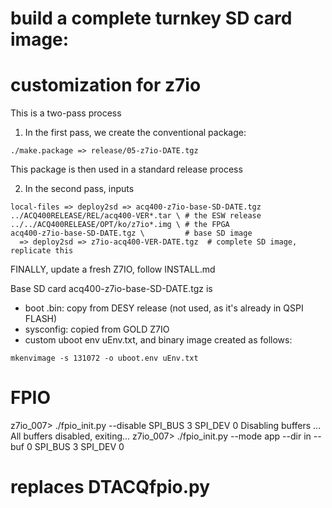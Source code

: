 # build a complete turnkey SD card image:

# customization for z7io

This is a two-pass process

1. In the first pass, we create the conventional package:
```
./make.package => release/05-z7io-DATE.tgz
```
   This package is then used in a standard release process

2. In the second pass, inputs
```
local-files => deploy2sd => acq400-z7io-base-SD-DATE.tgz
../ACQ400RELEASE/REL/acq400-VER*.tar \ # the ESW release
../../ACQ400RELEASE/OPT/ko/z7io*.img \ # the FPGA
acq400-z7io-base-SD-DATE.tgz \         # base SD image
  => deploy2sd => z7io-acq400-VER-DATE.tgz  # complete SD image, replicate this
```

FINALLY, update a fresh Z7IO, follow INSTALL.md

Base SD card acq400-z7io-base-SD-DATE.tgz is

 - boot .bin: copy from DESY release (not used, as it's already in QSPI FLASH)
 - sysconfig: copied from GOLD Z7IO
 - custom uboot env uEnv.txt, and binary image created as follows:
```
mkenvimage -s 131072 -o uboot.env uEnv.txt
```


# FPIO

z7io_007> ./fpio_init.py --disable
SPI_BUS 3 SPI_DEV 0
Disabling buffers ...
All buffers disabled, exiting...
z7io_007> ./fpio_init.py --mode app --dir in --buf 0
SPI_BUS 3 SPI_DEV 0


# replaces DTACQfpio.py


